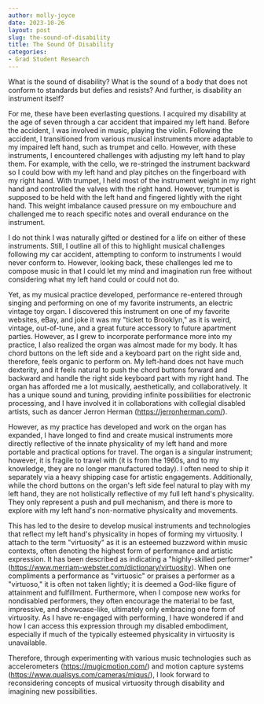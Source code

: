 ```yaml
---
author: molly-joyce
date: 2023-10-26
layout: post
slug: the-sound-of-disability
title: The Sound Of Disability
categories:
- Grad Student Research
---
```

What is the sound of disability? What is the sound of a body that does not conform to standards but defies and resists? And further, is disability an instrument itself?

For me, these have been everlasting questions. I acquired my disability at the age of seven through a car accident that impaired my left hand. Before the accident, I was involved in music, playing the violin. Following the accident, I transitioned from various musical instruments more adaptable to my impaired left hand, such as trumpet and cello. However, with these instruments, I encountered challenges with adjusting my left hand to play them. For example, with the cello, we re-stringed the instrument backward so I could bow with my left hand and play pitches on the fingerboard with my right hand. With trumpet, I held most of the instrument weight in my right hand and controlled the valves with the right hand. However, trumpet is supposed to be held with the left hand and fingered lightly with the right hand. This weight imbalance caused pressure on my embouchure and challenged me to reach specific notes and overall endurance on the instrument.

I do not think I was naturally gifted or destined for a life on either of these instruments. Still, I outline all of this to highlight musical challenges following my car accident, attempting to conform to instruments I would never conform to. However, looking back, these challenges led me to compose music in that I could let my mind and imagination run free without considering what my left hand could or could not do.

Yet, as my musical practice developed, performance re-entered through singing and performing on one of my favorite instruments, an electric vintage toy organ. I discovered this instrument on one of my favorite websites, eBay, and joke it was my "ticket to Brooklyn," as it is weird, vintage, out-of-tune, and a great future accessory to future apartment parties. However, as I grew to incorporate performance more into my practice, I also realized the organ was almost made for my body. It has chord buttons on the left side and a keyboard part on the right side and, therefore, feels organic to perform on. My left-hand does not have much dexterity, and it feels natural to push the chord buttons forward and backward and handle the right side keyboard part with my right hand. The organ has afforded me a lot musically, aesthetically, and collaboratively. It has a unique sound and tuning, providing infinite possibilities for electronic processing, and I have involved it in collaborations with collegial disabled artists, such as dancer Jerron Herman (<https://jerronherman.com/>).

However, as my practice has developed and work on the organ has expanded, I have longed to find and create musical instruments more directly reflective of the innate physicality of my left hand and more portable and practical options for travel. The organ is a singular instrument; however, it is fragile to travel with (it is from the 1960s, and to my knowledge, they are no longer manufactured today). I often need to ship it separately via a heavy shipping case for artistic engagements. Additionally, while the chord buttons on the organ's left side feel natural to play with my left hand, they are not holistically reflective of my full left hand's physicality. They only represent a push and pull mechanism, and there is more to explore with my left hand's non-normative physicality and movements.

This has led to the desire to develop musical instruments and technologies that reflect my left hand's physicality in hopes of forming my virtuosity. I attach to the term "virtuosity" as it is an esteemed buzzword within music contexts, often denoting the highest form of performance and artistic expression. It has been described as indicating a "highly-skilled performer" (<https://www.merriam-webster.com/dictionary/virtuosity>). When one compliments a performance as "virtuosic" or praises a performer as a "virtuoso," it is often not taken lightly; it is deemed a God-like figure of attainment and fulfillment. Furthermore, when I compose new works for nondisabled performers, they often encourage the material to be fast, impressive, and showcase-like, ultimately only embracing one form of virtuosity. As I have re-engaged with performing, I have wondered if and how I can access this expression through my disabled embodiment, especially if much of the typically esteemed physicality in virtuosity is unavailable.

Therefore, through experimenting with various music technologies such as accelerometers (<https://mugicmotion.com/>) and motion capture systems (<https://www.qualisys.com/cameras/miqus/>), I look forward to reconsidering concepts of musical virtuosity through disability and imagining new possibilities.























